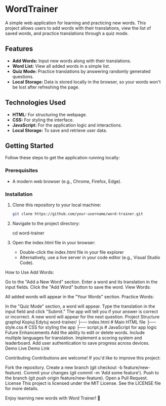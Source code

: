 # WordTrainer

A simple web application for learning and practicing new words. This project allows users to add words with their translations, view the list of saved words, and practice translations through a quiz mode.

## Features

- **Add Words:** Input new words along with their translations.
- **Word List:** View all added words in a simple list.
- **Quiz Mode:** Practice translations by answering randomly generated questions.
- **Local Storage:** Data is stored locally in the browser, so your words won't be lost after refreshing the page.

## Technologies Used

- **HTML:** For structuring the webpage.
- **CSS:** For styling the interface.
- **JavaScript:** For the application logic and interactions.
- **Local Storage:** To save and retrieve user data.

## Getting Started

Follow these steps to get the application running locally:

### Prerequisites

- A modern web browser (e.g., Chrome, Firefox, Edge).

### Installation

1. Clone this repository to your local machine:
   ```bash
   git clone https://github.com/your-username/word-trainer.git

2. Navigate to the project directory:

   cd word-trainer

3. Open the index.html file in your browser:
   - Double-click the index.html file in your file explorer
   - Alternatively, use a live server in your code editor (e.g., Visual Studio Code).


How to Use
Add Words:

Go to the "Add a New Word" section.
Enter a word and its translation in the input fields.
Click the "Add Word" button to save the word.
View Words:

All added words will appear in the "Your Words" section.
Practice Words:

In the "Quiz Mode" section, a word will appear.
Type the translation in the input field and click "Submit."
The app will tell you if your answer is correct or incorrect.
A new word will appear for the next question.
Project Structure
graphql
Kopiuj
Edytuj
word-trainer/
├── index.html       # Main HTML file
├── style.css        # CSS for styling the app
├── script.js        # JavaScript for app logic
Future Enhancements
Add the ability to edit or delete words.
Include multiple languages for translation.
Implement a scoring system and leaderboard.
Add user authentication to save progress across devices.
Demo
Live Demo Link

Contributing
Contributions are welcome! If you'd like to improve this project:

Fork the repository.
Create a new branch (git checkout -b feature/new-feature).
Commit your changes (git commit -m 'Add some feature').
Push to the branch (git push origin feature/new-feature).
Open a Pull Request.
License
This project is licensed under the MIT License. See the LICENSE file for more details.

Enjoy learning new words with Word Trainer! 🚀
